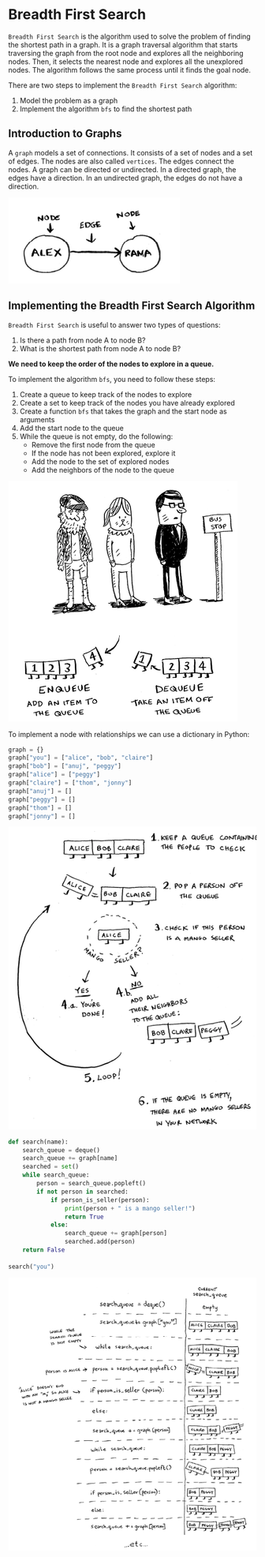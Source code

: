 # Breadth First Search

`Breadth First Search` is the algorithm used to solve the problem of finding the shortest path in a graph. It is a graph traversal algorithm that starts traversing the graph from the root node and explores all the neighboring nodes. Then, it selects the nearest node and explores all the unexplored nodes. The algorithm follows the same process until it finds the goal node.

There are two steps to implement the `Breadth First Search` algorithm:

1. Model the problem as a graph
2. Implement the algorithm `bfs` to find the shortest path

## Introduction to Graphs

A `graph` models a set of connections. It consists of a set of nodes and a set of edges. The nodes are also called `vertices`. The edges connect the nodes. A graph can be directed or undirected. In a directed graph, the edges have a direction. In an undirected graph, the edges do not have a direction.

![alt text](image-1.png)

## Implementing the Breadth First Search Algorithm

`Breadth First Search` is useful to answer two types of questions:

1. Is there a path from node A to node B?
2. What is the shortest path from node A to node B?

**We need to keep the order of the nodes to explore in a queue.**

To implement the algorithm `bfs`, you need to follow these steps:

1. Create a queue to keep track of the nodes to explore
2. Create a set to keep track of the nodes you have already explored
3. Create a function `bfs` that takes the graph and the start node as arguments
4. Add the start node to the queue
5. While the queue is not empty, do the following:
   - Remove the first node from the queue
   - If the node has not been explored, explore it
   - Add the node to the set of explored nodes
   - Add the neighbors of the node to the queue

![alt text](image-2.png)

To implement a node with relationships we can use a dictionary in Python:

```python
graph = {}
graph["you"] = ["alice", "bob", "claire"]
graph["bob"] = ["anuj", "peggy"]
graph["alice"] = ["peggy"]
graph["claire"] = ["thom", "jonny"]
graph["anuj"] = []
graph["peggy"] = []
graph["thom"] = []
graph["jonny"] = []
```

![alt text](image-3.png)

```python
def search(name):
    search_queue = deque()
    search_queue += graph[name]
    searched = set()
    while search_queue:
        person = search_queue.popleft()
        if not person in searched:
            if person_is_seller(person):
                print(person + " is a mango seller!")
                return True
            else:
                search_queue += graph[person]
                searched.add(person)
    return False

search("you")
```

![alt text](image-4.png)
